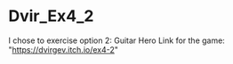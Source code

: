 # Dvir_Ex4_2
I chose to exercise option 2: Guitar Hero
Link for the game: "https://dvirgev.itch.io/ex4-2"
